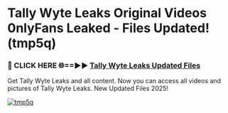 # Tally Wyte Leaks Original Videos 0nlyFans Leaked - Files Updated! (tmp5q)

<h3>🔴 CLICK HERE 🌐==►► <a href="https://tinyurl.com/4seja8ks" rel="nofollow">Tally Wyte Leaks Updated Files</a></h3>

Get Tally Wyte Leaks and all content. Now you can access all videos and pictures of Tally Wyte Leaks. New Updated Files 2025!

[![tmp5q](https://i.imgur.com/EWjZXRe.gif)](https://tinyurl.com/4seja8ks)
